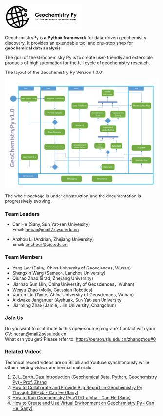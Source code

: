 <img src="./docs/Geochemistry Py.png" width="50%"/>

GeochemistryPy is **a Python framework** for data-driven geochemistry discovery. It provides an extendable tool and one-stop shop for **geochemical data analysis**.

The goal of the Geochemistry Py is to create user-friendly and extensible products of high automation for the full cycle of geochemistry research.

The layout of the Geochemistry Py Version 1.0.0:

<img src="./docs/GeochemistryPy-Activity%20Diagram_v1.png" />

The whole package is under construction and the documentation is progressively evolving. 

### Team Leaders
+ Can He (Sany, Sun Yat-sen University)  
Email: hecan@mail2.sysu.edu.cn  
  

+ Anzhou Li (Andrian, Zhejiang University)  
Email: anzhouli@zju.edu.cn

### Team Members
+ Yang Lyv (Daisy, China University of Geosciences, Wuhan)
+ Shengxin Wang (Samson, Lanzhou University)
+ Qiuhao Zhao (Brad, Zhejiang University)
+ Jianhao Sun (Jin, China University of Geosciences，Wuhan)
+ Wenyu Zhao (Molly, Gaussian Robotics)
+ Xunxin Liu (Tante, China University of Geosciences, Wuhan)
+ Aixiwake·Janganuer (Ayshuak, Sun Yat-sen University)
+ Jianming Zhao (Jamie, Jilin University, Changchun)

### Join Us
Do you want to contribute to this open-source program? Contact with your CV: hecan@mail2.sysu.edu.cn  
What can you get? Please refer to: https://person.zju.edu.cn/zhangzhou#0  


### Related Videos
Technical record videos are on Bilibili and Youtube synchronously while other meeting videos are internal materials
1. [ZJU_Earth_Data Introduction (Geochemical Data, Python, Geochemistry Py) - Prof. Zhang](https://www.bilibili.com/video/BV1Lf4y1w7EK?spm_id_from=333.999.0.0)
2. [How to Collaborate and Provide Bug Report on Geochemistry Py Through GitHub - Can He (Sany)](https://www.bilibili.com/video/BV1LA4y1Q7Va?spm_id_from=333.999.0.0)
3. [How to Run Geochemistry Py v1.0.0-alpha - Can He (Sany)](https://www.bilibili.com/video/BV1i541117dd?spm_id_from=333.999.0.0)
4. [How to Create and Use Virtual Environment on Geochemistry Py - Can He (Sany)](https://www.bilibili.com/video/BV1C34y1x7sR?spm_id_from=333.999.0.0)